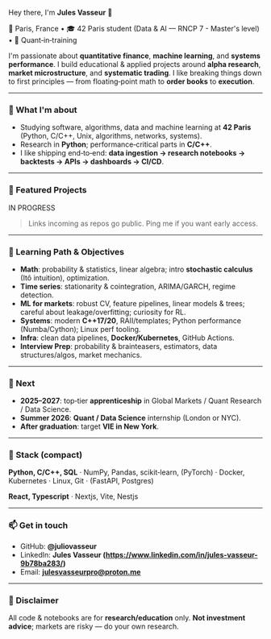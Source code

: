 Hey there, I'm **Jules Vasseur** 👋

📍 Paris, France • 🎓 42 Paris student (Data & AI — RNCP 7 - Master's level) • 🎯 Quant‑in‑training

I'm passionate about **quantitative finance**, **machine learning**, and **systems performance**. I build educational & applied projects around **alpha research**, **market microstructure**, and **systematic trading**. I like breaking things down to first principles — from floating‑point math to **order books** to **execution**.

---

### 🔧 What I'm about

* Studying software, algorithms, data and machine learning at **42 Paris** (Python, C/C++, Unix, algorithms, networks, systems).
* Research in **Python**; performance‑critical parts in **C/C++**.
* I like shipping end‑to‑end: **data ingestion → research notebooks → backtests → APIs → dashboards → CI/CD**.

---

### 🚩 Featured Projects

IN PROGRESS 

> Links incoming as repos go public. Ping me if you want early access.

---

### 🧭 Learning Path & Objectives

* **Math**: probability & statistics, linear algebra; intro **stochastic calculus** (Itô intuition), optimization.
* **Time series**: stationarity & cointegration, ARIMA/GARCH, regime detection.
* **ML for markets**: robust CV, feature pipelines, linear models & trees; careful about leakage/overfitting; curiosity for RL.
* **Systems**: modern **C++17/20**, RAII/templates; Python performance (Numba/Cython); Linux perf tooling.
* **Infra**: clean data pipelines, **Docker/Kubernetes**, GitHub Actions.
* **Interview Prep**: probability & brainteasers, estimators, data structures/algos, market mechanics.

---

### 🎯 Next

* **2025–2027**: top‑tier **apprenticeship** in Global Markets / Quant Research / Data Science.
* **Summer 2026**: **Quant / Data Science** internship (London or NYC).
* **After graduation**: target **VIE in New York**.

---

### 🧰 Stack (compact)

**Python, C/C++, SQL** · NumPy, Pandas, scikit‑learn, (PyTorch) · Docker, Kubernetes · Linux, Git · (FastAPI, Postgres)

**React, Typescript** · Nextjs, Vite, Nestjs

---

### 📫 Get in touch

* GitHub: **@juliovasseur**
* LinkedIn: **Jules Vasseur (https://www.linkedin.com/in/jules-vasseur-9b78ba283/)**
* Email: **[julesvasseurpro@proton.me](mailto:julesvasseurpro@proton.me)**

---

### 🚨 Disclaimer

All code & notebooks are for **research/education** only. **Not investment advice**; markets are risky — do your own research.
